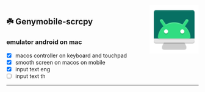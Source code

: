 <img src="https://github.com/Genymobile/scrcpy/raw/master/app/data/icon.svg" width="128" height="128" alt="scrcpy" align="right" />

## ☘️ Genymobile-scrcpy

### emulator android on mac
- [x] macos controller on keyboard and touchpad
- [x] smooth screen on macos on mobile
- [x] input text eng
- [ ] input text th

- - -
